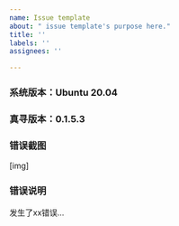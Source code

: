 ```yaml
---
name: Issue template
about: " issue template's purpose here."
title: ''
labels: ''
assignees: ''

---
```


### 系统版本：Ubuntu 20.04
### 真寻版本：0.1.5.3

### 错误截图

[img]

### 错误说明
发生了xx错误...
